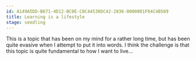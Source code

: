 ```yaml
---
id: A149A5DD-B671-4D12-BC0E-C8C44530DC42-2836-0000001F04C4B589
title: Learning is a lifestyle
stage: seedling
---
```

This is a topic that has been on my mind for a rather long time, but has been quite evasive when I attempt to put it into words. I think the challenge is that this topic is quite fundamental to how I want to live…
